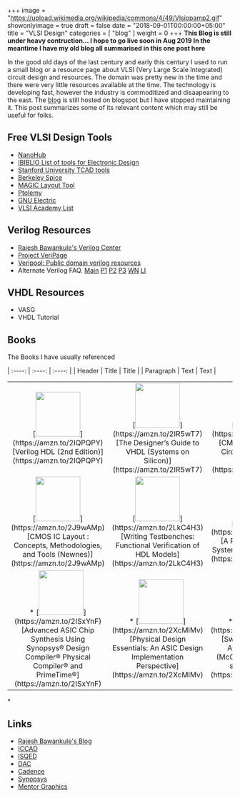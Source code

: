 +++
image = "https://upload.wikimedia.org/wikipedia/commons/4/49/Vlsiopamp2.gif"
showonlyimage = true
draft = false
date = "2018-09-01T00:00:00+05:00"
title = "VLSI Design"
categories = [ "blog" ]
weight = 0
+++
**This Blog is still under heavy contruction...  I hope to go live soon in Aug 2019 In the meantime I have my old blog all  summarised in this one post here**

In the good old days of the last century and early this century I used to run a small blog
or a resource page about VLSI (Very Large Scale Integrated) circuit design and resources.
The domain was pretty new in the time and there were very little resources available at the time.
The technology is developing fast, however the industry is commoditized and disaapearing to the east.
The [blog](http://mayursvlsiinfopage.blogspot.com/)  is still hosted on blogspot but I have stopped maintaining it. This post summarizes some of its relevant content which may still be useful for folks.

<!--more-->


## Free VLSI Design Tools
* [NanoHub](http://nanohub.org/)
* [IBIBLIO List of tools for Electronic Design](http://www.ibiblio.org/pub/linux/apps/circuits/)
* [Stanford University TCAD tools](http://www-tcad.stanford.edu/tcad/programs.html)
* [Berkeley Spice](https://ptolemy.berkeley.edu/projects/embedded/pubs/downloads/spice/index.htm)
* [MAGIC Layout Tool](https://ptolemy.berkeley.edu/projects/embedded/pubs/downloads/magic/index.htm)
* [Ptolemy](https://ptolemy.berkeley.edu/ptolemyII/index.htm)
* [GNU Electric](http://www.gnu.org/software/electric/)
* [VLSI Academy List](http://www.vlsiacademy.org/open-source-cad-tools.html)

## Verilog Resources
* [Rajesh Bawankule's Verilog Center](http://www.angelfire.com/in/rajesh52/verilog.html)
* [Project VeriPage](https://www.project-veripage.com/index.php)
* [Veripool: Public domain verilog resources](https://www.veripool.org/)
* Alternate Verilog FAQ.
[Main](http://vlsicad.eecs.umich.edu/BK/Slots/cache/bawankule.com/verilogfaq/)
[P1](http://vlsicad.eecs.umich.edu/BK/Slots/cache/bawankule.com/verilogfaq/page2.html)
[P2](http://vlsicad.eecs.umich.edu/BK/Slots/cache/bawankule.com/verilogfaq/page3.html)
[P3](http://vlsicad.eecs.umich.edu/BK/Slots/cache/bawankule.com/verilogfaq/page4.html)
[WN](http://vlsicad.eecs.umich.edu/BK/Slots/cache/bawankule.com/verilogfaq/whats_new.html)
[LI](http://vlsicad.eecs.umich.edu/BK/Slots/cache/bawankule.com/verilogfaq/links.html)

## VHDL Resources
* VASG
* VHDL Tutorial


## Books
The Books I have usually referenced

| :----:      | :----:      |  :----:      |
| Header      | Title       |  Title       |
| Paragraph   | Text        |  Text        |


<table border=0>
<tr> <td align=center>
[<img src=https://images-na.ssl-images-amazon.com/images/I/51K40RDDBSL._SX375_BO1,204,203,200_.jpg width=100>](https://amzn.to/2IQPQPY)  
[Verilog HDL (2nd Edition)](https://amzn.to/2IQPQPY)
</td><td align=center>
[<img src=https://images-na.ssl-images-amazon.com/images/I/51PKkicImcL._SX406_BO1,204,203,200_.jpg  width=100>](https://amzn.to/2IR5wT7)  
[The Designer’s Guide to VHDL (Systems on Silicon)](https://amzn.to/2IR5wT7)
</td><td align=center>
[<img src=https://images-na.ssl-images-amazon.com/images/I/614EEBAoSqL._SX398_BO1,204,203,200_.jpg  width=100>](https://amzn.to/2LmXovr)  
[CMOS VLSI Design: A Circuits and Systems Perspective](https://amzn.to/2LmXovr)
</td></tr>

<tr><td align=center>
[<img src=https://images-na.ssl-images-amazon.com/images/I/51QxbYGf2LL._SX348_BO1,204,203,200_.jpg  width=100>](https://amzn.to/2J9wAMp)  
[CMOS IC Layout : Concepts, Methodologies, and Tools (Newnes)](https://amzn.to/2J9wAMp)
</td><td align=center>
[<img src=https://images-na.ssl-images-amazon.com/images/I/51Mp%2B1kRJQL._SX324_BO1,204,203,200_.jpg  width=100>](https://amzn.to/2LkC4H3)  
[Writing Testbenches: Functional Verification of HDL Models](https://amzn.to/2LkC4H3)
</td><td align=center>
[<img src=https://images-na.ssl-images-amazon.com/images/I/41Cxt3sLRNL._SX324_BO1,204,203,200_.jpg  width=100>](https://amzn.to/2IRWR2R)  
[A Practical Guide for SystemVerilog Assertions](https://amzn.to/2IRWR2R)
</td></tr>

<tr><td align=center>
* [<img src=https://images-na.ssl-images-amazon.com/images/I/41glZ6PEawL._SX314_BO1,204,203,200_.jpg  width=100>](https://amzn.to/2ISxYnF)  
[Advanced ASIC Chip Synthesis Using Synopsys® Design Compiler® Physical Compiler® and PrimeTime®](https://amzn.to/2ISxYnF)
</td><td align=center>
* [<img src=https://images-na.ssl-images-amazon.com/images/I/51Xe06K6FbL._SX326_BO1,204,203,200_.jpg  width=100>](https://amzn.to/2XcMlMv)  
[Physical Design Essentials: An ASIC Design Implementation Perspective](https://amzn.to/2XcMlMv)
</td><td align=center>
* [<img src=https://images-na.ssl-images-amazon.com/images/I/31SQMs%2B9OPL._BO1,204,203,200_.jpg width=100>](https://amzn.to/2NrDKRQ)  
[Switching and Finite Automata Theory (McGraw-Hill computer science series)](https://amzn.to/2NrDKRQ)
</td></tr>
</table>
*

## Links
* [Rajesh Bawankule's Blog](http://rajesh52.blogspot.com/)
* [ICCAD](https://iccad.com/)
* [ISQED](https://www.isqed.org/)
* [DAC](https://www.dac.com/)
* [Cadence](https://www.cadence.com/)
* [Synopsys](https://www.synopsys.com/)
* [Mentor Graphics](https://www.mentor.com/)
